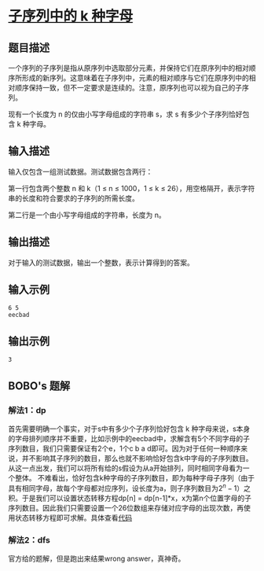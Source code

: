 # [子序列中的 k 种字母](https://kamacoder.com/problempage.php?pid=1028)
## 题目描述
一个序列的子序列是指从原序列中选取部分元素，并保持它们在原序列中的相对顺序所形成的新序列。这意味着在子序列中，元素的相对顺序与它们在原序列中的相对顺序保持一致，但不一定要求是连续的。注意，原序列也可以视为自己的子序列。 

现有一个长度为 n 的仅由小写字母组成的字符串 s，求 s 有多少个子序列恰好包含 k 种字母。
## 输入描述
输入仅包含一组测试数据。测试数据包含两行： 

第一行包含两个整数 n 和 k（1 ≤ n ≤ 1000，1 ≤ k ≤ 26），用空格隔开，表示字符串的长度和符合要求的子序列的所需长度。

第二行是一个由小写字母组成的字符串，长度为 n。 
## 输出描述
对于输入的测试数据，输出一个整数，表示计算得到的答案。
## 输入示例
```
6 5
eecbad
```
## 输出示例
```
3
```
## BOBO's 题解
### 解法1：dp
首先需要明确一个事实，对于s中有多少个子序列恰好包含 k 种字母来说，s本身的字母排列顺序并不重要，比如示例中的eecbad中，求解含有5个不同字母的子序列数目，我们只需要保证有2个e，1个c b a d即可。因为对于任何一种顺序来说，并不影响其子序列的数目，那么也就不影响恰好包含k中字母的子序列数目。从这一点出发，我们可以将所有给的s假设为从a开始排列，同时相同字母看为一个整体。
不难看出，恰好包含k种字母的子序列数目，即为每种字母子序列（由于具有相同字母，故每个字母都对应序列，设长度为a，则子序列数目为$2^{n}-1$）之积。于是我们可以设置状态转移方程dp[n] = dp[n-1]*x，x为第n个位置字母的子序列数目。因此我们只需要设置一个26位数组来存储对应字母的出现次数，再使用状态转移方程即可求解。具体查看[代码](main.cpp)
### 解法2：dfs
官方给的题解，但是跑出来结果wrong answer，真神奇。